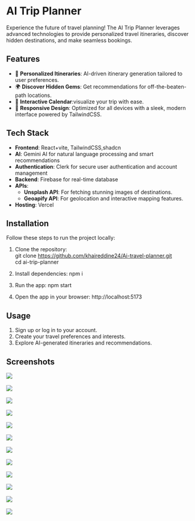 
# AI Trip Planner  

Experience the future of travel planning! The AI Trip Planner leverages advanced technologies to provide personalized travel itineraries, discover hidden destinations, and make seamless bookings.  

## Features  
- 🧭 **Personalized Itineraries**: AI-driven itinerary generation tailored to user preferences.  
- 🌍 **Discover Hidden Gems**: Get recommendations for off-the-beaten-path locations.  
- 📅 **Interactive Calendar**:visualize your trip with ease.  
- 🎨 **Responsive Design**: Optimized for all devices with a sleek, modern interface powered by TailwindCSS.  

## Tech Stack  
- **Frontend**: React+vite, TailwindCSS,shadcn  
- **AI**: Gemini AI for natural language processing and smart recommendations
- **Authentication**: Clerk for secure user authentication and account management  
- **Backend**: Firebase for real-time database
- **APIs**:  
  - **Unsplash API**: For fetching stunning images of destinations.  
  - **Geoapify API**: For geolocation and interactive mapping features.
- **Hosting**: Vercel  

## Installation  
Follow these steps to run the project locally:  

1. Clone the repository:  
   git clone https://github.com/khaireddine24/Ai-travel-planner.git <br/>
   cd ai-trip-planner
   
2. Install dependencies:
   npm i

3. Run the app:
   npm start

4. Open the app in your browser:
   http://localhost:5173

## <b>Usage</b>
1. Sign up or log in to your account.
2. Create your travel preferences and interests.
3. Explore AI-generated itineraries and recommendations.

## <b>Screenshots<b>



<img src='https://github.com/user-attachments/assets/d2bfca3e-797d-409e-a020-f4272e54f777'/><br/><br/>
<img src='https://github.com/user-attachments/assets/ce241398-2e55-4699-85a8-5eadbcdd42cc' /><br/><br/>
<img src='https://github.com/user-attachments/assets/9d8efbee-fdc0-428f-8ca6-aba9ffd90102' /><br/><br/>
<img src='https://github.com/user-attachments/assets/ff907830-6d27-4fe2-af1d-47cc56ad8d37' /><br/><br/>
<img src='https://github.com/user-attachments/assets/17519b15-264e-4af9-a146-550793ce091a' /><br/><br/>
<img src='https://github.com/user-attachments/assets/0649901f-482e-4019-9535-e42be57f9f93' /><br/><br/>
<img src='https://github.com/user-attachments/assets/32ba418a-100e-439c-be2c-3d7e1413947f' /><br/><br/>
<img src='https://github.com/user-attachments/assets/adf378f3-f603-4b86-8945-586dd85a0c7c' /><br/><br/>
<img src='https://github.com/user-attachments/assets/e84da3b6-cd4b-4c93-8518-047bdcee4258' /><br/><br/>
<img src='https://github.com/user-attachments/assets/9a35ca72-0df2-45bd-9912-1537dc477815' /><br/><br/>
<img src='https://github.com/user-attachments/assets/138256e5-a758-4938-ae76-1ec5b11458af' /><br/><br/>
<img src='https://github.com/user-attachments/assets/ecf401a1-ab52-4761-a7de-5696fc98e74e' />

